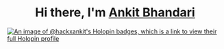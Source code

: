 <h1 align="center">Hi there, I'm <a href="www.linkedin.com/in/ankit-bhandari-35089728b/">Ankit Bhandari</a></h1>


[![An image of @hackxankit's Holopin badges, which is a link to view their full Holopin profile](https://holopin.me/hackxankit)](https://holopin.io/@hackxankit)
<!---
HackxAnkit/HackxAnkit is a ✨ special ✨ repository because its `README.md` (this file) appears on your GitHub profile.
You can click the Preview link to take a look at your changes.
--->

